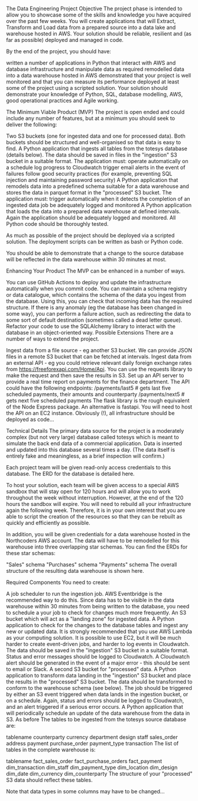 The Data Engineering Project
Objective
The project phase is intended to allow you to showcase some of the skills and knowledge you have acquired over the past few weeks. You will create applications that will Extract, Transform and Load data from a prepared source into a data lake and warehouse hosted in AWS. Your solution should be reliable, resilient and (as far as possible) deployed and managed in code.

By the end of the project, you should have:

written a number of applications in Python that interact with AWS and database infrastructure and manipulate data as required
remodelled data into a data warehouse hosted in AWS
demonstrated that your project is well monitored and that you can measure its performance
deployed at least some of the project using a scripted solution.
Your solution should demonstrate your knowledge of Python, SQL, database modelling, AWS, good operational practices and Agile working.

The Minimum Viable Product (MVP)
The project is open ended and could include any number of features, but at a minimum you should seek to deliver the following:

Two S3 buckets (one for ingested data and one for processed data). Both buckets should be structured and well-organised so that data is easy to find.
A Python application that ingests all tables from the totesys database (details below). The data should be saved in files in the "ingestion" S3 bucket in a suitable format. The application must:
operate automatically on a schedule
log progress to Cloudwatch
trigger email alerts in the event of failures
follow good security practices (for example, preventing SQL injection and maintaining password security)
A Python application that remodels data into a predefined schema suitable for a data warehouse and stores the data in parquet format in the "processed" S3 bucket. The application must:
trigger automatically when it detects the completion of an ingested data job
be adequately logged and monitored
A Python application that loads the data into a prepared data warehouse at defined intervals. Again the application should be adequately logged and monitored.
All Python code should be thoroughly tested.

As much as possible of the project should be deployed via a scripted solution. The deployment scripts can be written as bash or Python code.

You should be able to demonstrate that a change to the source database will be reflected in the data warehouse within 30 minutes at most.

Enhancing Your Product
The MVP can be enhanced in a number of ways.

You can use GitHub Actions to deploy and update the infrastructure automatically when you commit code.
You can maintain a schema registry or data catalogue, which contains the schema of the data you ingest from the database. Using this, you can check that incoming data has the required structure. If there is any anomaly (eg the database has been changed in some way), you can perform a failure action, such as redirecting the data to some sort of default destination (sometimes called a dead letter queue).
Refactor your code to use the SQLAlchemy library to interact with the database in an object-oriented way.
Possible Extensions
There are a number of ways to extend the project.

Ingest data from a file source - eg another S3 bucket. We can provide JSON files in a remote S3 bucket that can be fetched at intervals.
Ingest data from an external API - eg you could retrieve relevant daily foreign exchange rates from https://freeforexapi.com/Home/Api. You can use the requests library to make the request and then save the results in S3.
Set up an API server to provide a real time report on payments for the finance department. The API could have the following endpoints:
/payments/last5 # gets last five scheduled payments, their amounts and counterparty
/payments/next5 # gets next five scheduled payments
The flask library is the rough equivalent of the Node Express package. An alternative is fastapi. You will need to host the API on an EC2 instance. Obviously (!), all infrastructure should be deployed as code...

Technical Details
The primary data source for the project is a moderately complex (but not very large) database called totesys which is meant to simulate the back end data of a commercial application. Data is inserted and updated into this database several times a day. (The data itself is entirely fake and meaningless, as a brief inspection will confirm.)

Each project team will be given read-only access credentials to this database. The ERD for the database is detailed here.

To host your solution, each team will be given access to a special AWS sandbox that will stay open for 120 hours and will allow you to work throughout the week without interruption. However, at the end of the 120 hours the sandbox will expire. You will need to rebuild all your infrastructure again the following week. Therefore, it is in your own interest that you are able to script the creation of the resources so that they can be rebuilt as quickly and efficiently as possible.

In addition, you will be given credentials for a data warehouse hosted in the Northcoders AWS account. The data will have to be remodelled for this warehouse into three overlapping star schemas. You can find the ERDs for these star schemas:

"Sales" schema
"Purchases" schema
"Payments" schema
The overall structure of the resulting data warehouse is shown here.

Required Components
You need to create:

A job scheduler to run the ingestion job. AWS Eventbridge is the recommended way to do this. Since data has to be visible in the data warehouse within 30 minutes from being written to the database, you need to schedule a your job to check for changes much more frequently.
An S3 bucket which will act as a "landing zone" for ingested data.
A Python application to check for the changes to the database tables and ingest any new or updated data. It is strongly recommended that you use AWS Lambda as your computing solution. It is possible to use EC2, but it will be much harder to create event-driven jobs, and harder to log events in Cloudwatch. The data should be saved in the "ingestion" S3 bucket in a suitable format. Status and error messages should be logged to Cloudwatch.
A Cloudwatch alert should be generated in the event of a major error - this should be sent to email or Slack.
A second S3 bucket for "processed" data.
A Python application to transform data landing in the "ingestion" S3 bucket and place the results in the "processed" S3 bucket. The data should be transformed to conform to the warehouse schema (see below). The job should be triggered by either an S3 event triggered when data lands in the ingestion bucket, or on a schedule. Again, status and errors should be logged to Cloudwatch, and an alert triggered if a serious error occurs.
A Python application that will periodically schedule an update of the data warehouse from the data in S3. As before
The tables to be ingested from the totesys source database are:

tablename
counterparty
currency
department
design
staff
sales_order
address
payment
purchase_order
payment_type
transaction
The list of tables in the complete warehouse is:

tablename
fact_sales_order
fact_purchase_orders
fact_payment
dim_transaction
dim_staff
dim_payment_type
dim_location
dim_design
dim_date
dim_currency
dim_counterparty
The structure of your "processed" S3 data should reflect these tables.

Note that data types in some columns may have to be changed...
